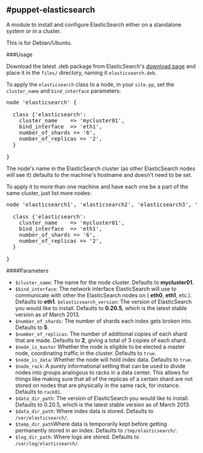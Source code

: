 #puppet-elasticsearch
---

A module to install and configure ElasticSearch either on a standalone system or in a cluster.

This is for Debian/Ubuntu.

###Usage

Download the latest .deb package from ElasticSearch's [download page](http://www.elasticsearch.org/download/) and place it in the `files/` directory, naming it `elasticsearch.deb`.

To apply the `elasticsearch` class to a node, in your `site.pp`, set the `cluster_name` and `bind_interface` parameters:

<pre>
node 'elasticsearch' {

  class {'elasticsearch':
    cluster_name    => 'mycluster01',
    bind_interface  => 'eth1',
    number_of_shards => '6',
    number_of_replicas => '2',
  }

}
</pre>

The node's name in the ElasticSearch cluster (as other ElasticSearch nodes will see it) defaults to the machine's hostname and doesn't need to be set.

To apply it to more than one machine and have each one be a part of the same cluster, just list more nodes:

<pre>
node 'elasticsearch1', 'elasticsearch2', 'elasticsearch3', 'elasticsearch4' {

  class {'elasticsearch':
    cluster_name    => 'mycluster01',
    bind_interface  => 'eth1',
    number_of_shards => '6',
    number_of_replicas => '2',
  }

}
</pre>

####Parameters

* `$cluster_name`: The name for the node cluster. Defaults to **mycluster01**.
* `$bind_interface`: The network interface ElasticSearch will use to communicate with other the ElasticSearch nodes on ( **eth0**, **eth1**, etc.). Defaults to **eth1**.
`$elasticsearch_version`: The version of ElasticSearch you would like to install. Defaults to **0.20.5**, which is the latest stable version as of March 2013.
* `$number_of_shards`: The number of shards each index gets broken into. Defaults to **5**.
* `$number_of_replicas`: The number of additional copies of each shard that are made. Defaults to **2**, giving a total of 3 copies of each shard.
* `$node_is_master` Whether the node is eligible to be elected a master node, coordinating traffic in the cluster. Defaults to `true`.
* `$node_is_data`: Whether the node will hold index data. Defaults to `true`.
* `$node_rack`: A purely informational setting that can be used to divide nodes into groups analogous
to racks in a data center. This allows for things like making sure that all of the replicas of a certain shard are not stored on nodes that are physically in the same rack, for instance. Defaults to `rack01`.
* `$data_dir_path`: The version of ElasticSearch you would like to install. Defaults to 0.20.5, which is the latest stable version as of March 2013.
* `$data_dir_path`: Where index data is stored. Defaults to `/var/elasticsearch/`.    
* `$temp_dir_path`Where data is temporarily kept before getting permanently stored in an index. Defaults to `/tmp/elasticsearch/`.
* `$log_dir_path`: Where logs are stored. Defaults to `/var/log/elasticsearch/`.